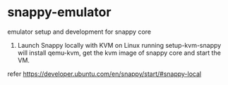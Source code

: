 # snappy-emulator
emulator setup and development for snappy core

1. Launch Snappy locally with KVM on Linux
running setup-kvm-snappy will install qemu-kvm, get the kvm image of snappy core and start the VM.

refer https://developer.ubuntu.com/en/snappy/start/#snappy-local
